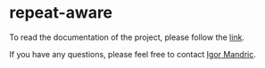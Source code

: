 # repeat-aware

To read the documentation of the project, please follow the [link](https://mandricigor.github.io/repeat-aware/).


If you have any questions, please feel free to contact [Igor Mandric](mailto:mandric.igor@gmail.com).

